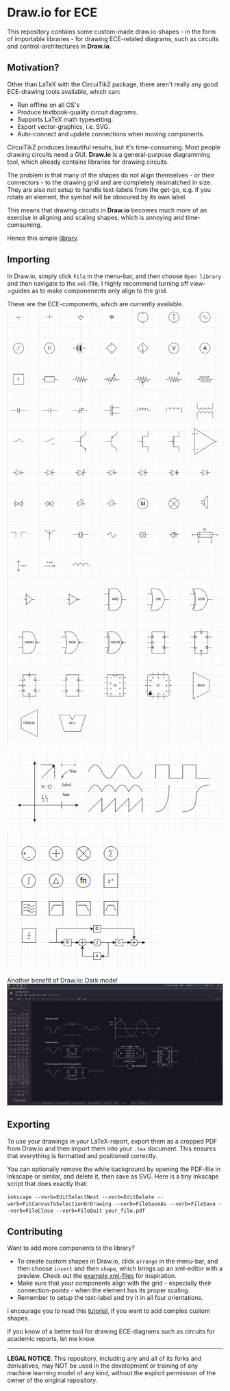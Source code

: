# Draw.io for ECE
This repository contains some custom-made draw.io-shapes - in the form of importable libraries - for drawing ECE-related diagrams, such as circuits and control-architectures in **Draw.io**.

## Motivation?
Other than LaTeX with the CircuiTikZ package, there aren't really any good ECE-drawing tools available, which can:

- Run offline on all OS's
- Produce textbook-quality circuit diagrams.
- Supports LaTeX math typesetting.
- Export vector-graphics, i.e. SVG.
- Auto-connect and update connections when moving components.

CircuiTikZ produces beautiful results, but it's time-consuming. Most people drawing circuits need a GUI. **Draw.io** is a general-purpose diagramming tool, which already contains libraries for drawing circuits.

The problem is that many of the shapes do not align themselves - or their connectors - to the drawing grid and are completely mismatched in size. They are also not setup to handle text-labels from the get-go, e.g. if you rotate an element, the symbol will be obscured by its own label.

This means that drawing circuits in **Draw.io** becomes much more of an exercise in aligning and scaling shapes, which is annoying and time-comsuming.

Hence this simple [library](ECE.xml).

## Importing
In Draw.io, simply click `File` in the menu-bar, and then choose `Open library` and then navigate to the `xml`-file. I highly recommend turning off view->guides as to make componenents only align to the grid.

These are the ECE-components, which are currently available.
![analog](meta/analog.png)
![digital](meta/digital.png)
![graph](meta/graph.png)
![control](meta/control.png)

Another benefit of Draw.io: Dark mode!
![screenshot](meta/dark_mode.png)

## Exporting
To use your drawings in your LaTeX-report, export them as a cropped PDF from Draw.io and then import them into your `.tex` document. This ensures that everything is formatted and positioned correctly.

You can optionally remove the white background by opening the PDF-file in Inkscape or similar, and delete it, then save as SVG. Here is a tiny Inkscape script that does exactly that:
```
inkscape --verb=EditSelectNext --verb=EditDelete --verb=FitCanvasToSelectionOrDrawing --verb=FileSaveAs --verb=FileSave --verb=FileClose --verb=FileQuit your_file.pdf
```

## Contributing
Want to add more components to the library?
- To create custom shapes in Draw.io, click `arrange` in the menu-bar, and then choose `insert` and then `shape`, which brings up an xml-editor with a preview. Check out the [example xml-files](components/) for inspiration.
- Make sure that your components align with the grid - especially their connection-points - when the element has its proper scaling.
- Remember to setup the text-label and try it in all four orientations.

I encourage you to read this [tutorial](https://drawio.freshdesk.com/support/solutions/articles/16000052874-create-and-edit-complex-custom-shapes), if you want to add complex custom shapes.

If you know of a better tool for drawing ECE-diagrams such as circuits for academic reports, let me know.

---
**LEGAL NOTICE**: This repository, including any and all of its forks and derivatives, may NOT be used in the development or training of any machine learning model of any kind, without the explicit permission of the owner of the original repository.
